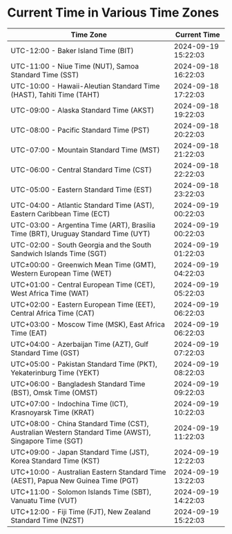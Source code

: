 # Current Time in Various Time Zones

| Time Zone | Current Time |
|-----------|--------------|
| UTC-12:00 - Baker Island Time (BIT) | 2024-09-19 15:22:03 |
| UTC-11:00 - Niue Time (NUT), Samoa Standard Time (SST) | 2024-09-18 16:22:03 |
| UTC-10:00 - Hawaii-Aleutian Standard Time (HAST), Tahiti Time (TAHT) | 2024-09-18 17:22:03 |
| UTC-09:00 - Alaska Standard Time (AKST) | 2024-09-18 19:22:03 |
| UTC-08:00 - Pacific Standard Time (PST) | 2024-09-18 20:22:03 |
| UTC-07:00 - Mountain Standard Time (MST) | 2024-09-18 21:22:03 |
| UTC-06:00 - Central Standard Time (CST) | 2024-09-18 22:22:03 |
| UTC-05:00 - Eastern Standard Time (EST) | 2024-09-18 23:22:03 |
| UTC-04:00 - Atlantic Standard Time (AST), Eastern Caribbean Time (ECT) | 2024-09-19 00:22:03 |
| UTC-03:00 - Argentina Time (ART), Brasília Time (BRT), Uruguay Standard Time (UYT) | 2024-09-19 00:22:03 |
| UTC-02:00 - South Georgia and the South Sandwich Islands Time (SGT) | 2024-09-19 01:22:03 |
| UTC±00:00 - Greenwich Mean Time (GMT), Western European Time (WET) | 2024-09-19 04:22:03 |
| UTC+01:00 - Central European Time (CET), West Africa Time (WAT) | 2024-09-19 05:22:03 |
| UTC+02:00 - Eastern European Time (EET), Central Africa Time (CAT) | 2024-09-19 06:22:03 |
| UTC+03:00 - Moscow Time (MSK), East Africa Time (EAT) | 2024-09-19 06:22:03 |
| UTC+04:00 - Azerbaijan Time (AZT), Gulf Standard Time (GST) | 2024-09-19 07:22:03 |
| UTC+05:00 - Pakistan Standard Time (PKT), Yekaterinburg Time (YEKT) | 2024-09-19 08:22:03 |
| UTC+06:00 - Bangladesh Standard Time (BST), Omsk Time (OMST) | 2024-09-19 09:22:03 |
| UTC+07:00 - Indochina Time (ICT), Krasnoyarsk Time (KRAT) | 2024-09-19 10:22:03 |
| UTC+08:00 - China Standard Time (CST), Australian Western Standard Time (AWST), Singapore Time (SGT) | 2024-09-19 11:22:03 |
| UTC+09:00 - Japan Standard Time (JST), Korea Standard Time (KST) | 2024-09-19 12:22:03 |
| UTC+10:00 - Australian Eastern Standard Time (AEST), Papua New Guinea Time (PGT) | 2024-09-19 13:22:03 |
| UTC+11:00 - Solomon Islands Time (SBT), Vanuatu Time (VUT) | 2024-09-19 14:22:03 |
| UTC+12:00 - Fiji Time (FJT), New Zealand Standard Time (NZST) | 2024-09-19 15:22:03 |
